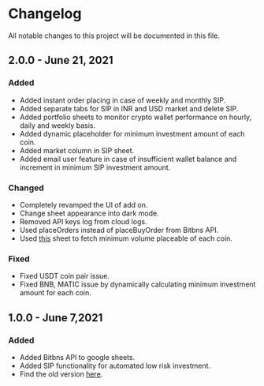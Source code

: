 # Changelog

All notable changes to this project will be documented in this file.
<!-- 
The format is based on [Keep a Changelog](https://keepachangelog.com/en/1.0.0/),
and this project adheres to [Semantic Versioning](https://semver.org/spec/v2.0.0.html). -->

<!-- ## [Unreleased]

### Added 

- Added Dutch translation

### Fixed

- Fixed foldouts in Dutch translation -->

## 2.0.0 - June 21, 2021

### Added

- Added instant order placing in case of weekly and monthly SIP.
- Added separate tabs for SIP in INR and USD market and delete SIP.
- Added portfolio sheets to monitor crypto wallet performance on hourly, daily and weekly basis.
- Added dynamic placeholder for minimum investment amount of each coin.
- Added market column in SIP sheet.
- Added email user feature in case of insufficient wallet balance and increment in minimum SIP investment amount.

### Changed

- Completely revamped the UI of add on.
- Change sheet appearance into dark mode.
- Removed API keys log from cloud logs.
- Used placeOrders instead of placeBuyOrder from Bitbns API.
- Used [this](https://docs.google.com/spreadsheets/d/1EiZsSHq0S9ko7wp6DA5BpuMsEFNNyPBLhXCoq15QiHs/edit?usp=sharing) sheet to fetch minimum volume placeable of each coin.

### Fixed
- Fixed USDT coin pair issue.
- Fixed BNB, MATIC issue by dynamically calculating minimum investment amount for each coin.

## 1.0.0 - June 7,2021

### Added
- Added Bitbns API to google sheets.
- Added SIP functionality for automated low risk investment.
- Find the old version [here](https://docs.google.com/spreadsheets/d/1Tw7CGjA7yJKrvEkH_Myb0hR4KXyoFLLgOGDdGJGRYgU/edit?usp=sharing).


<!-- [2.0.0]: https://github.com/olivierlacan/keep-a-changelog/compare/v1.0.0...v1.1.0
[1.0.0]: https://github.com/olivierlacan/keep-a-changelog/compare/v0.3.0...v1.0.0 -->